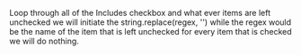 Loop through all of the Includes checkbox and what ever items are left unchecked we will initiate the string.replace(regex, '') while the regex would be the name of the item that is left unchecked for every item that is checked we will do nothing.